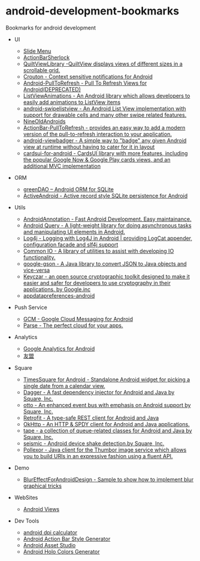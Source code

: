 android-development-bookmarks
=============================

Bookmarks for android development

+ UI
  + [Slide Menu](https://github.com/jfeinstein10/SlidingMenu)
  + [ActionBarSherlock](http://actionbarsherlock.com/)
  + [QuiltViewLibrary -QuiltView displays views of different sizes in a scrollable grid.](https://github.com/jacobmoncur/QuiltViewLibrary)
  + [Crouton - Context sensitive notifications for Android](https://github.com/keyboardsurfer/Crouton)
  + [Android-PullToRefresh - Pull To Refresh Views for Android(DEPRECATED)](https://github.com/chrisbanes/Android-PullToRefresh)
  + [ListViewAnimations - An Android library which allows developers to easily add animations to ListView items](https://github.com/nhaarman/ListViewAnimations)
  + [android-swipelistview - An Android List View implementation with support for drawable cells and many other swipe related features.](https://github.com/47deg/android-swipelistview)
  + [NineOldAndroids](https://github.com/JakeWharton/NineOldAndroids)
  + [ActionBar-PullToRefresh - provides an easy way to add a modern version of the pull-to-refresh interaction to your application.](https://github.com/chrisbanes/ActionBar-PullToRefresh)
  + [android-viewbadger - A simple way to "badge" any given Android view at runtime without having to cater for it in layout](https://github.com/jgilfelt/android-viewbadger)
  + [cardsui-for-android - CardsUI library with more features, including the popular Google Now & Google Play cards views, and an additional MVC implementation](https://github.com/Androguide/cardsui-for-android)


+ ORM
  + [greenDAO – Android ORM for SQLite](http://greendao-orm.com/)
  + [ActiveAndroid - Active record style SQLite persistence for Android](http://www.activeandroid.com/)

+ Utils
  + [AndroidAnnotation - Fast Android Development. Easy maintainance.](http://androidannotations.org/)
  + [Android Query -  A light-weight library for doing asynchronous tasks and manipulating UI elements in Android.](https://code.google.com/p/android-query/)
  + [Log4j - Logging with Log4J in Android | providing LogCat appender, configuration facade and slf4j support](https://code.google.com/p/android-logging-log4j/)
  + [Common IO - A library of utilities to assist with developing IO functionality.](http://commons.apache.org/proper/commons-io/)
  + [google-gson - A Java library to convert JSON to Java objects and vice-versa](https://code.google.com/p/google-gson/)
  + [Keyczar - an open source cryptographic toolkit designed to make it easier and safer for developers to use cryptography in their applications. by Google.inc](http://www.keyczar.org/)
  + [appdatapreferences-android](https://github.com/googledrive/appdatapreferences-android)
  
+ Push Service
  + [GCM - Google Cloud Messaging for Android](http://developer.android.com/google/gcm/index.html)
  + [Parse - The perfect cloud for your apps.](https://www.parse.com/)

+ Analytics
  + [Google Analytics for Android](https://developers.google.com/analytics/devguides/collection/android/v2/)
  + [友盟](http://www.umeng.com/)

+ Square
  + [TimesSquare for Android - Standalone Android widget for picking a single date from a calendar view.](https://github.com/square/android-times-square)
  + [Dagger - A fast dependency injector for Android and Java by Square, Inc.](http://square.github.io/dagger/)
  + [otto - An enhanced event bus with emphasis on Android support by Square, Inc.](http://square.github.io/otto/)
  + [Retrofit - A type-safe REST client for Android and Java](http://square.github.io/retrofit/)
  + [OkHttp - An HTTP & SPDY client for Android and Java applications.](https://github.com/square/okhttp)
  + [tape - a collection of queue-related classes for Android and Java by Square, Inc.](http://square.github.io/tape/)
  + [seismic - Android device shake detection.by Square, Inc.](https://github.com/square/seismic)
  + [Pollexor - Java client for the Thumbor image service which allows you to build URIs in an expressive fashion using a fluent API.](http://square.github.io/pollexor/)

+ Demo
  + [BlurEffectForAndroidDesign - Sample to show how to implement blur graphical tricks](https://github.com/PomepuyN/BlurEffectForAndroidDesign)

+ WebSites
  + [Android Views](http://www.androidviews.net/)

+ Dev Tools
  + [android dpi calculator](http://coh.io/adpi/)
  + [Android Action Bar Style Generator](http://jgilfelt.github.io/android-actionbarstylegenerator/)
  + [Android Asset Studio](http://android-ui-utils.googlecode.com/hg/asset-studio/dist/index.html)
  + [Android Holo Colors Generator](http://android-holo-colors.com/)

